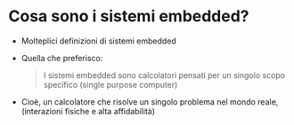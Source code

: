 # Cosa sono i sistemi embedded?

* Molteplici definizioni di sistemi embedded

* Quella che preferisco:

    > I sistemi embedded sono calcolatori pensati per un singolo scopo specifico (single purpose computer)

* Cioè, un calcolatore che risolve un singolo problema nel mondo reale,
    (interazioni fisiche e alta affidabilità)


